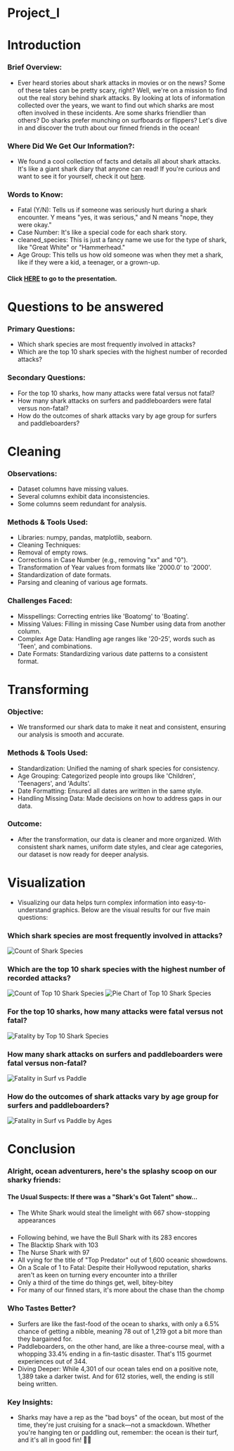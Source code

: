 # Project_I

# Introduction

### Brief Overview:
- Ever heard stories about shark attacks in movies or on the news? Some of these tales can be pretty scary, right? Well, we're on a mission to find out the real story behind shark attacks. By looking at lots of information collected over the years, we want to find out which sharks are most often involved in these incidents. Are some sharks friendlier than others? Do sharks prefer munching on surfboards or flippers? Let's dive in and discover the truth about our finned friends in the ocean!

### Where Did We Get Our Information?:
- We found a cool collection of facts and details all about shark attacks. It's like a giant shark diary that anyone can read! If you're curious and want to see it for yourself, check it out [here](https://www.kaggle.com/datasets/teajay/global-shark-attacks).

### Words to Know:
- Fatal (Y/N): Tells us if someone was seriously hurt during a shark encounter. Y means "yes, it was serious," and N means "nope, they were okay."
- Case Number: It's like a special code for each shark story.
- cleaned_species: This is just a fancy name we use for the type of shark, like "Great White" or "Hammerhead."
- Age Group: This tells us how old someone was when they met a shark, like if they were a kid, a teenager, or a grown-up.

#### Click [HERE](https://www.canva.com/design/DAFyEGGx4Dc/bukYNI-1FjT3qucGN3RWJw/edit?utm_content=DAFyEGGx4Dc&utm_campaign=designshare&utm_medium=link2&utm_source=sharebutton) to go to the  presentation.

# Questions to be answered
### Primary Questions: 

- Which shark species are most frequently involved in attacks?
- Which are the top 10 shark species with the highest number of recorded attacks?
### Secondary Questions:
 - For the top 10 sharks, how many attacks were fatal versus not fatal?
 - How many shark attacks on surfers and paddleboarders were fatal versus non-fatal?
 - How do the outcomes of shark attacks vary by age group for surfers and paddleboarders?
# Cleaning
### Observations:
- Dataset columns have missing values.
- Several columns exhibit data inconsistencies.
- Some columns seem redundant for analysis.
### Methods & Tools Used:
- Libraries: numpy, pandas, matplotlib, seaborn.
- Cleaning Techniques:
- Removal of empty rows.
- Corrections in Case Number (e.g., removing "xx" and "0").
- Transformation of Year values from formats like '2000.0' to '2000'.
- Standardization of date formats.
- Parsing and cleaning of various age formats.
### Challenges Faced:
- Misspellings: Correcting entries like 'Boatomg' to 'Boating'.
- Missing Values: Filling in missing Case Number using data from another column.
- Complex Age Data: Handling age ranges like '20-25', words such as 'Teen', and combinations.
- Date Formats: Standardizing various date patterns to a consistent format.

# Transforming
### Objective:
- We transformed our shark data to make it neat and consistent, ensuring our analysis is smooth and accurate.

### Methods & Tools Used:
- Standardization: Unified the naming of shark species for consistency.
- Age Grouping: Categorized people into groups like 'Children', 'Teenagers', and 'Adults'.
- Date Formatting: Ensured all dates are written in the same style.
- Handling Missing Data: Made decisions on how to address gaps in our data.
### Outcome:
- After the transformation, our data is cleaner and more organized. With consistent shark names, uniform date styles, and clear age categories, our dataset is now ready for deeper analysis.
# Visualization
- Visualizing our data helps turn complex information into easy-to-understand graphics. Below are the visual results for our five main questions:

### Which shark species are most frequently involved in attacks?
![Count of Shark Species](./images/Shark%20Species/Count_Sharkspecies2.png)
### Which are the top 10 shark species with the highest number of recorded attacks?
![Count of Top 10 Shark Species](./images/Shark%20Species/Count_Sharkspecies_top10_bar.png)
![Pie Chart of Top 10 Shark Species](./images/Shark%20Species/top10_Sharkspecies_pie.png)


### For the top 10 sharks, how many attacks were fatal versus not fatal?
![Fatality by Top 10 Shark Species](./images/Shark%20Species/top10_Sharkspecies_fatality_bar.png)

### How many shark attacks on surfers and paddleboarders were fatal versus non-fatal?
![Fatality in Surf vs Paddle](./images/Surf%20v%20paddle/fatality_surf_vs_paddle.png)

### How do the outcomes of shark attacks vary by age group for surfers and paddleboarders?
![Fatality in Surf vs Paddle by Ages](./images/Surf%20v%20paddle/fatality_surf_vs_paddle_ages.png)

# Conclusion

### Alright, ocean adventurers, here's the splashy scoop on our sharky friends:

#### The Usual Suspects: If there was a "Shark's Got Talent" show... 
- The White Shark would steal the limelight with 667 show-stopping appearances
### 
- Following behind, we have the Bull Shark with its 283 encores
- The Blacktip Shark with 103
- The Nurse Shark with 97
- All vying for the title of "Top Predator" out of 1,600 oceanic showdowns.
- On a Scale of 1 to Fatal: Despite their Hollywood reputation, sharks aren't as keen on turning every encounter into a thriller
- Only a third of the time do things get, well, bitey-bitey
- For many of our finned stars, it's more about the chase than the chomp

### Who Tastes Better?

- Surfers are like the fast-food of the ocean to sharks, with only a 6.5% chance of getting a nibble, meaning 78 out of 1,219 got a bit more than they bargained for.
- Paddleboarders, on the other hand, are like a three-course meal, with a whopping 33.4% ending in a fin-tastic disaster. That's 115 gourmet experiences out of 344.
- Diving Deeper: While 4,301 of our ocean tales end on a positive note, 1,389 take a darker twist. And for 612 stories, well, the ending is still being written.

### Key Insights:
- Sharks may have a rep as the "bad boys" of the ocean, but most of the time, they're just cruising for a snack—not a smackdown. Whether you're hanging ten or paddling out, remember: the ocean is their turf, and it's all in good fin! 🦈🌊